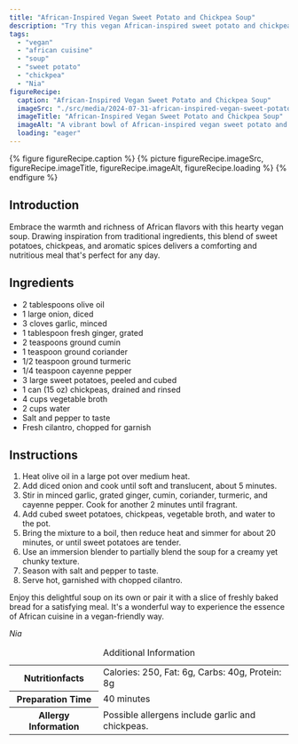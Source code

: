 ```yaml
---
title: "African-Inspired Vegan Sweet Potato and Chickpea Soup"
description: "Try this vegan African-inspired sweet potato and chickpea soup, packed with flavors of cumin, coriander, and ginger."
tags:
  - "vegan"
  - "african cuisine"
  - "soup"
  - "sweet potato"
  - "chickpea"
  - "Nia"
figureRecipe: 
  caption: "African-Inspired Vegan Sweet Potato and Chickpea Soup"
  imageSrc: "./src/media/2024-07-31-african-inspired-vegan-sweet-potato-and-chickpea-soup-3659.png"
  imageTitle: "African-Inspired Vegan Sweet Potato and Chickpea Soup"
  imageAlt: "A vibrant bowl of African-inspired vegan sweet potato and chickpea soup, garnished with fresh cilantro, served on a rustic wooden table."
  loading: "eager"
---
```


{% figure figureRecipe.caption %}
{% picture figureRecipe.imageSrc, figureRecipe.imageTitle, figureRecipe.imageAlt, figureRecipe.loading %}
{% endfigure %}

## Introduction

Embrace the warmth and richness of African flavors with this hearty vegan soup. Drawing inspiration from traditional ingredients, this blend of sweet potatoes, chickpeas, and aromatic spices delivers a comforting and nutritious meal that's perfect for any day.

## Ingredients

- 2 tablespoons olive oil
- 1 large onion, diced
- 3 cloves garlic, minced
- 1 tablespoon fresh ginger, grated
- 2 teaspoons ground cumin
- 1 teaspoon ground coriander
- 1/2 teaspoon ground turmeric
- 1/4 teaspoon cayenne pepper
- 3 large sweet potatoes, peeled and cubed
- 1 can (15 oz) chickpeas, drained and rinsed
- 4 cups vegetable broth
- 2 cups water
- Salt and pepper to taste
- Fresh cilantro, chopped for garnish

## Instructions

1. Heat olive oil in a large pot over medium heat.
2. Add diced onion and cook until soft and translucent, about 5 minutes.
3. Stir in minced garlic, grated ginger, cumin, coriander, turmeric, and cayenne pepper. Cook for another 2 minutes until fragrant.
4. Add cubed sweet potatoes, chickpeas, vegetable broth, and water to the pot.
5. Bring the mixture to a boil, then reduce heat and simmer for about 20 minutes, or until sweet potatoes are tender.
6. Use an immersion blender to partially blend the soup for a creamy yet chunky texture.
7. Season with salt and pepper to taste.
8. Serve hot, garnished with chopped cilantro.

Enjoy this delightful soup on its own or pair it with a slice of freshly baked bread for a satisfying meal. It's a wonderful way to experience the essence of African cuisine in a vegan-friendly way.

*Nia*

<table><caption class='sr-only'>Additional Information</caption><tr><th>Nutritionfacts</th><td>Calories: 250, Fat: 6g, Carbs: 40g, Protein: 8g&nbsp;</td></tr><tr><th>Preparation Time</th><td>40 minutes&nbsp;</td></tr><tr><th>Allergy Information</th><td>Possible allergens include garlic and chickpeas.&nbsp;</td></tr></table>

